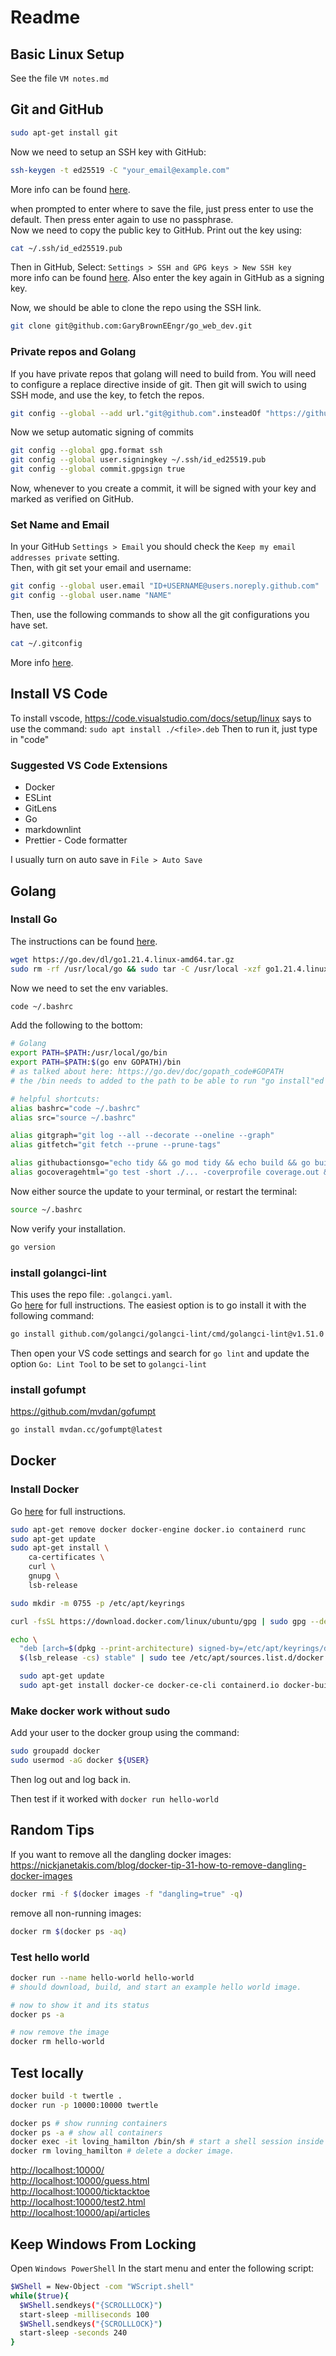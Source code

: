 # Readme

## Basic Linux Setup

See the file `VM notes.md`

## Git and GitHub

```bash
sudo apt-get install git
```

Now we need to setup an SSH key with GitHub:

```bash
ssh-keygen -t ed25519 -C "your_email@example.com"
```

More info can be found [here](https://docs.github.com/en/authentication/connecting-to-github-with-ssh/generating-a-new-ssh-key-and-adding-it-to-the-ssh-agent).

when prompted to enter where to save the file, just press enter to use the default. Then press enter again to use no passphrase.  
Now we need to copy the public key to GitHub. Print out the key using:

```bash
cat ~/.ssh/id_ed25519.pub
```

Then in GitHub, Select: `Settings > SSH and GPG keys > New SSH key`  
more info can be found [here](https://docs.github.com/en/authentication/connecting-to-github-with-ssh/adding-a-new-ssh-key-to-your-github-account?platform=linux).
Also enter the key again in GitHub as a signing key.

Now, we should be able to clone the repo using the SSH link.

```bash
git clone git@github.com:GaryBrownEEngr/go_web_dev.git
```

### Private repos and Golang

If you have private repos that golang will need to build from. You will need to configure a replace directive inside of git. Then git will swich to using SSH mode, and use the key, to fetch the repos.

```bash
git config --global --add url."git@github.com".insteadOf "https://github.com"
```

Now we setup automatic signing of commits

```bash
git config --global gpg.format ssh
git config --global user.signingkey ~/.ssh/id_ed25519.pub
git config --global commit.gpgsign true
```

Now, whenever to you create a commit, it will be signed with your key and marked as verified on GitHub.

### Set Name and Email

In your GitHub `Settings > Email` you should check the `Keep my email addresses private` setting.  
Then, with git set your email and username:

```bash
git config --global user.email "ID+USERNAME@users.noreply.github.com"
git config --global user.name "NAME"
```

Then, use the following commands to show all the git configurations you have set.

```bash
cat ~/.gitconfig
```

More info [here](https://docs.github.com/en/account-and-profile/setting-up-and-managing-your-personal-account-on-github/managing-email-preferences/setting-your-commit-email-address).
  
## Install VS Code

To install vscode, <https://code.visualstudio.com/docs/setup/linux> says to use the command: `sudo apt install ./<file>.deb`
Then to run it, just type in "code"

### Suggested VS Code Extensions

- Docker
- ESLint
- GitLens
- Go
- markdownlint
- Prettier - Code formatter

I usually turn on auto save in `File > Auto Save`

## Golang

### Install Go

The instructions can be found [here](https://go.dev/doc/install).

```bash
wget https://go.dev/dl/go1.21.4.linux-amd64.tar.gz
sudo rm -rf /usr/local/go && sudo tar -C /usr/local -xzf go1.21.4.linux-amd64.tar.gz
```

Now we need to set the env variables.

```bash
code ~/.bashrc
```

Add the following to the bottom:

```bash
# Golang
export PATH=$PATH:/usr/local/go/bin
export PATH=$PATH:$(go env GOPATH)/bin
# as talked about here: https://go.dev/doc/gopath_code#GOPATH
# the /bin needs to added to the path to be able to run "go install"ed things.

# helpful shortcuts:
alias bashrc="code ~/.bashrc"
alias src="source ~/.bashrc"

alias gitgraph="git log --all --decorate --oneline --graph"
alias gitfetch="git fetch --prune --prune-tags"

alias githubactionsgo="echo tidy && go mod tidy && echo build && go build ./... && echo vet && go vet ./... && echo test && go test ./... && echo lint && golangci-lint run"
alias gocoveragehtml="go test -short ./... -coverprofile coverage.out && go tool cover -html=coverage.out -o coverage.html && sleep 2 && firefox coverage.html"
```

Now either source the update to your terminal, or restart the terminal:

```bash
source ~/.bashrc
```

Now verify your installation.

```bash
go version
```

### install golangci-lint

This uses the repo file: `.golangci.yaml`.  
Go [here](https://golangci-lint.run/usage/install/) for full instructions. The easiest option is to go install it with the following command:

```bash
go install github.com/golangci/golangci-lint/cmd/golangci-lint@v1.51.0
```

Then open your VS code settings and search for `go lint` and update the option `Go: Lint Tool` to be set to `golangci-lint`

### install gofumpt

<https://github.com/mvdan/gofumpt>

```bash
go install mvdan.cc/gofumpt@latest
```

## Docker

### Install Docker

Go [here](ttps://docs.docker.com/engine/install/ubuntu/) for full instructions.

```bash
sudo apt-get remove docker docker-engine docker.io containerd runc
sudo apt-get update
sudo apt-get install \
    ca-certificates \
    curl \
    gnupg \
    lsb-release

sudo mkdir -m 0755 -p /etc/apt/keyrings

curl -fsSL https://download.docker.com/linux/ubuntu/gpg | sudo gpg --dearmor -o /etc/apt/keyrings/docker.gpg

echo \
  "deb [arch=$(dpkg --print-architecture) signed-by=/etc/apt/keyrings/docker.gpg] https://download.docker.com/linux/ubuntu \
  $(lsb_release -cs) stable" | sudo tee /etc/apt/sources.list.d/docker.list > /dev/null

  sudo apt-get update
  sudo apt-get install docker-ce docker-ce-cli containerd.io docker-buildx-plugin docker-compose-plugin
```

### Make docker work without sudo

Add your user to the docker group using the command:

```bash
sudo groupadd docker
sudo usermod -aG docker ${USER}
```

Then log out and log back in.

Then test if it worked with `docker run hello-world`

## Random Tips

If you want to remove all the dangling docker images: <https://nickjanetakis.com/blog/docker-tip-31-how-to-remove-dangling-docker-images>

```bash
docker rmi -f $(docker images -f "dangling=true" -q)
```

remove all non-running images:

```bash
docker rm $(docker ps -aq)
```

### Test hello world

```bash
docker run --name hello-world hello-world
# should download, build, and start an example hello world image.

# now to show it and its status
docker ps -a

# now remove the image
docker rm hello-world
```

## Test locally

```bash
docker build -t twertle .
docker run -p 10000:10000 twertle

docker ps # show running containers
docker ps -a # show all containers
docker exec -it loving_hamilton /bin/sh # start a shell session inside the container
docker rm loving_hamilton # delete a docker image.
```

<http://localhost:10000/>  
<http://localhost:10000/guess.html>  
<http://localhost:10000/ticktacktoe>  
<http://localhost:10000/test2.html>  
<http://localhost:10000/api/articles>

## Keep Windows From Locking

Open `Windows PowerShell` In the start menu and enter the following script:

```bash
$WShell = New-Object -com "WScript.shell"
while($true){
  $WShell.sendkeys("{SCROLLLOCK}")
  start-sleep -milliseconds 100
  $WShell.sendkeys("{SCROLLLOCK}")
  start-sleep -seconds 240
}
```
